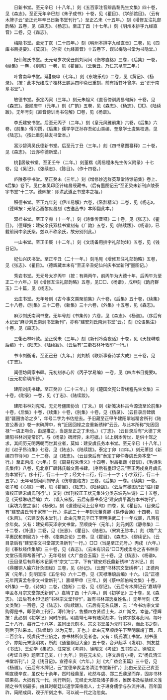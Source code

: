 <!-- { "loadSidebar": true } -->
　　日新书堂。至元辛巳（十八年。）刻《五百家注音辨昌黎先生文集》四十卷，见《森志》。至正元年辛巳刻《朱子成书》十卷，见《瞿目》、《学部馆目》。（云有木牌子云“至正元年辛巳日新书堂刊行”。）至正乙未（十五年。）刻《增修互注礼部韵略》五卷，见《森志》、《杨志》。至正丁酉（十七年。）刻《明州本排字九经直音》二卷，见《森志》。

　　梅隐书堂。至元丁亥（二十四年。）刻《明州本排字九经直音》二卷，见《四库书目提要》、《莫录》。（孙奕《九经直音》十五卷下，误以梅隐书堂为书隐堂。）

　　妃仙陈氏书堂。无元号岁次癸丑刻刘河间《伤寒直格》三卷，《后集》一卷，《续集》一卷，《别集》一卷，见《瞿目》。（云癸丑，乃仁宗皇庆二年。）

　　叶曾南阜书堂。延庚申（七年。）刻《东坡乐府》二卷，见《黄记》、《杨录》。（按：此本光绪戊子桂林王鹏运四印斋已重刻，前有括苍叶曾序，云“识于南阜书堂”。）

　　敏德书堂。泰定丙寅（三年。）刻元朱祖义《直音傍训周易句解》十卷，见《森志》。至顺庚午（元年。）刻《广韵》五卷，见《森志》、《杨志》、□□、《陆续跋》。无年号刻《直音傍训尚书句解》□卷，见《杨谱》。

　　李氏建安书堂。后至元丙子（二年。）刻《皇元风雅前集》六卷，《后集》六卷，《前集》傅习撰，《后集》儒学学正孙存吾如山类编、奎章学士虞集校选，见《陆志》。（按此重刻益友书堂本。）

　　富沙碧湾吴氏德新书堂。后至元丁丑（三年。）刻《四书章图纂释》二十卷，见《森志》。（云亦称德新堂。）

　　桃居敬书堂。至正壬午（二年。）刻董楷《周易程朱先生传义附录》十七卷，见《吴记》、《张续志》、《陈目》。（作十四卷。）

　　庐陵泰宇书堂。至正癸未（三年。）刻《增修妙选群英草堂诗馀前集》卷上、《后集》卷下。见仁和吴印臣钤辖昌绶藏书。（后有墨图记云“至正癸未新刊庐陵泰宇书堂”十二字。德辉按：即洪武遵正书堂本之祖。）

　　积德书堂。至正九年刻《伊川易解》六卷，《系辞精义》二卷，见《杨志》。（德辉按：光绪乙酉黎庶昌刻《古逸丛书》本即翻此本。）

　　双桂书堂。至正辛卯（十一年。）刻《诗集传音释》二十卷，见《张志》、《瞿目》。（德辉按：建安余氏双桂书堂刻有《广韵》五卷，见《陆续跋》、《杨谱》，已载前闽中余氏条。兹以不称余氏，故分别列此。）

　　一山书堂。至正壬辰（十二年。）刻《文场备用排字礼部韵注》五卷，见《钱日记》。

　　妃仙兴庆书堂。至正辛丑（二十一年。）刻毛晃《增修互注礼部韵略》五卷，见《张志》、《瞿目》。（德辉藏本末有“至正辛丑妃仙兴庆书堂新刊”墨图记。）

　　秀岩书堂。无元号太岁丙午（按：有两丙午，前丙午为大德十年，后丙午为至正二十六年。）刻《增修互注礼部韵略》五卷，见□□、《杨谱》，戊申刻《韵府群玉》二十篇，见《杨志》。

　　云庄书堂。无年号刻《古今事文类聚前集》六十卷，《后集》五十卷，《续集》二十八卷，《别集》三十二卷，《新集》三十六卷，《外集》十五卷，见《森志》。

　　麻沙刘氏南涧书堂。无年号刻《书集传》六卷，见《森志》、《杨谱》。（序后有木记云“麻沙刘氏南涧书堂新刊”，亦称“建安刘氏南涧书堂”云。）刻《论语集注》十卷，见《森志》。

　　三衢石林叶敦。至正癸未（三年。）刻《新刊冷斋夜话》十卷，见《天禄琳琅后编》十、《陆志》、《陆续跋》。（云后有“三衢石林叶敦印”一行。）

　　书市刘衡甫。至正己丑（九年。）刻刘桢《联新事备诗学大成》三十卷，见《丁志》。

　　闻德坊周家书肆。元初刻李心传《丙子学易编》一卷，见《四库书目提要》。（云元初俞琰所钞。）

　　建阳刘氏书肆。至正癸卯（二十三年。）刻《楚国文宪公雪楼程先生文集》三十卷，《附录》一卷，见《丁志》、《陆续跋》。

　　建阳书林刘克常。无元号疆圉协洽（丁未。）刻《新笺决科古今源流至论前集》十卷，《后集》十卷，《续集》十卷，《别集》十卷，见《杨录》、（云目录后碑牌题“疆圉协洽之岁”，年号二字为书估挖去。予旧藏至正甲午建阳翠岩精舍所刊《陆宣公奏议》卷一末碑牌中，有“近因回禄之变重新绣梓”云云，与此本所称“先因回禄”一语正吻合，由是推之，当是至正之丁未也。）《丁志》。（云目录后有“大德丁未建阳书林刘克常识”。与《杨录》碑牌异，未可据。）以上刻本传世，足供十驾之求，其间历元明两朝而世其业者，莫如：建安虞氏务本书堂。至元辛巳（十八年。）刻《赵子昂诗集》七卷，见《陆志》、《陆续跋》。泰定丁卯（四年。）刻元萧镒《新编四书待问》二十二卷，见《陆志》。（云目录后有“泰定丁卯仲春虞氏务本堂”一行。）至正丙戌（六年。）刻《周易程朱传义》十四卷，附吕祖谦《音训》，《毛诗朱氏集传》八卷，见北京厂肆韩氏翰文斋书肆。（序后有墨印记云“至正丙戌良月虞氏务本堂刊”。序十行，行二十一字；经文十二行，行二十一字；小字双行，行二十五字。）无年号刻河间刘守贞《伤寒直格方》三卷，《后集》一卷。《续集》一卷。张子和《心镜》一卷，见《瞿目》、《陆志》、《陆续跋》。（云后有墨图记云“临川葛雍校正建宋虞氏刊行”。）又刻《增刊校正王状元集注分类东坡先生诗》二十五卷，见《天禄琳琅后编》六、（误入宋版，云后有篆书条记“建安虞平斋务本书坊刊”。（案坊为堂之误））《杨录》。刻《道德经河上公章句》四卷，见《瞿目》。（目录后有“建安虞氏刊于家塾”一行。）洪武二十一年刻元董真卿《易传会通》十四卷，见《朱目》。（云建安务本堂刊。）此由元至元辛巳下至明洪武二十一年戊辰，凡百有余年矣。又有：建安郑天泽宗文书堂。至顺庚午（元年。）刻元刘因《静修集》二十二卷，《补遗》二卷，见《张志》、《瞿目》、《陆志》。（宋宾王钞本。）刻《增广太平惠民和剂局方》十卷，《指南总论》三卷，见《瞿目》、《森志》、《缪续记》。（云目录后有“建安宗文书堂郑天泽新刊”一行。）□□（当是至正元号。）丙戌（六年。）刻《春秋经传集解》三十卷，见《森志》。（云末有识云“□□丙戌孟冬之吉书林宗文堂乐斋郑希善刊”。）无年号刻《大广益会玉篇》三十卷，见《杨志》、《杨谱》。（云目录后有鼎形木记篆书“宗文”二字，下有“建安郑氏鼎新绣梓”方木记。）刻《鼎雕铜人腧穴针灸图经》三卷，见《孙记》。（云题“书林宗文堂绣梓”。）正德丙寅（元年。）刻明宣宗《五伦书》六十二卷，见《天禄琳琅后编》十六。（云“正德元年丙寅孟冬宗文书堂新刊”。）嘉靖甲申（三年。）刻《蔡中郎伯喈文集》十卷，《外集》一卷，《诗集》二卷，《独断》二卷，见《缪记》。（云后有木牌记云“嘉靖甲申孟冬月宗文堂郑氏新刻”。）嘉靖丁酉（十六年。）刻《初学记》三十卷，见《森志》。（云后有木印记题“书林宗文堂刊行”，跋有书林郑逸叟姓名。）无年号刻《艺文类聚》一百卷，见《陆志》、《陆续跋》。（云后有无名氏跋，云：“今书坊宗文堂购得是书，即便命工刊行，溥传海宇，售播四方贤哲士夫，以广斯文，幸鉴。”德辉按：此必刻《初学记》同时所刻。明嘉靖七年有陆采刻本，行款字数与此同，每叶二十八行，每行二十八字，盖同出元刻本。宗文书堂虽为元时书林，而此书之刻，则后于陆采本。《陆续跋》以为元椠，非也。）此由元至顺庚午下至明嘉靖丁酉，凡二百余年，视虞氏世业倍之，亦书林所仅见者也。又有：杨氏清江书堂。刻书虽少，亦始元末迄明初，所刻《通鉴纲目大全》五十卷，合尹起莘《发明》、刘友益《书法》、王幼学《集览》、汪克宽《考异》、徐昭文《考证》五书刻之。徐昭文《考证自序》题至正己亥，（十九年。）则在元末矣。（序文后有小榜，云“杨氏清江书堂新刊”。）见《钱日记》。宣德辛亥（六年。）刻《大广益会玉篇》三十卷，见《杨谱》。（云后有木牌记，云“宣德辛亥孟冬清江书堂新刊”。）此由元至正己亥至明宣德辛亥，虽仅七十余年，然时经鼎革，屹然与虞、郑二氏鼎足而存，固亦书林硕果矣。大抵有元一代，坊行所刻，无经史大部及诸子善本，惟医书及帖括经义浅陋之书传刻最多。由其时朝廷以道学笼络南人，士子进身儒学与杂流并进。百年国祚，简陋成风，观于所刻之书，可以觇一代之治忽矣。


